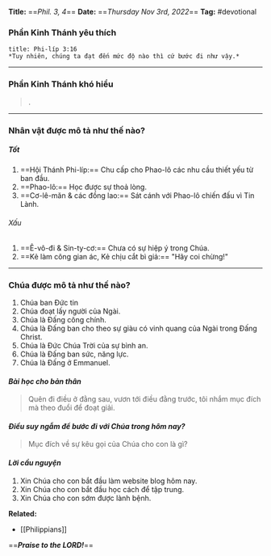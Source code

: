 **Title:** ==*Phil. 3, 4*==
**Date:** ==*Thursday Nov 3rd, 2022*==
**Tag:** #devotional

### **Phần Kinh Thánh yêu thích**
```ad-bible
title: Phi-líp 3:16
*Tuy nhiên, chúng ta đạt đến mức độ nào thì cứ bước đi như vậy.*
```
----
### **Phần Kinh Thánh khó hiểu**
> .
----
### **Nhân vật được mô tả như thế nào?**
##### Tốt
1. ==Hội Thánh Phi-líp:== Chu cấp cho Phao-lô các nhu cầu thiết yếu từ ban đầu.
2. ==Phao-lô:== Học được sự thoả lòng.
3. ==Cơ-lê-măn & các đồng lao:== Sát cánh với Phao-lô chiến đấu vì Tin Lành.
###### Xấu
1. ==Ê-vô-đi & Sin-ty-cơ:== Chưa có sự hiệp ý trong Chúa.
2. ==Kẻ làm công gian ác, Kẻ chịu cắt bì giả:== "Hãy coi chừng!"
----
### **Chúa được mô tả như thế nào?**
1. Chúa ban Đức tin
2. Chúa đoạt lấy người của Ngài.
3. Chúa là Đấng công chính.
4. Chúa là Đấng ban cho theo sự giàu có vinh quang của Ngài trong Đấng Christ.
5. Chúa là Đức Chúa Trời của sự bình an.
6. Chúa là Đấng ban sức, năng lực.
7. Chúa là Đấng ở Emmanuel.
#### *Bài học cho bản thân*
> Quên đi điều ở đằng sau, vươn tới điều đằng trước, tôi nhắm mục đích mà theo đuổi để đoạt giải.
#### *Điều suy ngẫm để bước đi với Chúa trong hôm nay?*
> Mục đích về sự kêu gọi của Chúa cho con là gì?
#### *Lời cầu nguyện*
1. Xin Chúa cho con bắt đầu làm website blog hôm nay.
2. Xin Chúa cho con bắt đầu học cách để tập trung.
3. Xin Chúa cho con sớm được lành bệnh.


**Related:**
- [[Philippians]]

==***Praise to the LORD!***==
